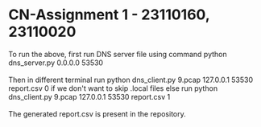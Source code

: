 # CN-Assignment 1 - 23110160, 23110020


To run the above, first run DNS server file using command python dns_server.py 0.0.0.0 53530 <br>
<br>
Then in different terminal run python dns_client.py 9.pcap 127.0.0.1 53530 report.csv 0 if we don't want to skip .local files else run python dns_client.py 9.pcap 127.0.0.1 53530 report.csv 1 <br>
<br>
The generated report.csv is present in the repository.


